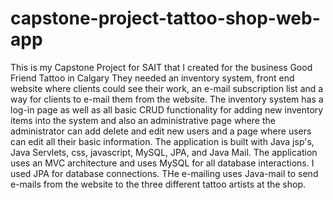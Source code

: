 # capstone-project-tattoo-shop-web-app
This is my Capstone Project for SAIT that I created for the business Good Friend Tattoo in Calgary
They needed an inventory system, front end website where clients could see their work, an e-mail subscription list and a way for clients to e-mail them from the website.
The inventory system has a log-in page as well as all basic CRUD functionality for adding new inventory items into the system and also an administrative page where the administrator can add delete and edit
new users and a page where users can edit all their basic information.
The application is built with Java jsp's, Java Servlets, css, javascript, MySQL, JPA, and Java Mail. 
The application uses an MVC architecture and uses MySQL for all database interactions.  I used JPA for database connections.
THe e-mailing uses Java-mail to send e-mails from the website to the three different tattoo artists at the shop.
